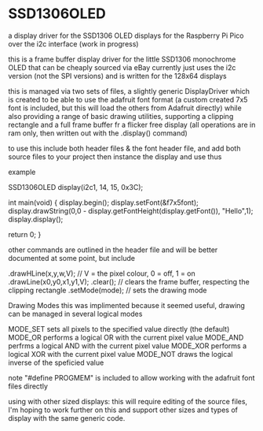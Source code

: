 # SSD1306OLED
a display driver for the SSD1306 OLED displays for the Raspberry Pi Pico over the i2c interface (work in progress)

this is a frame buffer display driver for the little SSD1306 monochrome OLED that can be cheaply sourced via eBay
currently just uses the i2c version (not the SPI versions) and is written for the 128x64 displays

this is managed via two sets of files, a slightly generic DisplayDriver which is created to be able to use the 
adafruit font format (a custom created 7x5 font is included, but this will load the others from Adafruit directly)
while also providing a range of basic drawing utilities, supporting a clipping rectangle and a full frame buffer
fr a flicker free display (all operations are in ram only, then written out with the .display() command)

to use this include both header files & the font header file, and add both source files to your project then instance 
the display and use thus

example

SSD1306OLED display(i2c1, 14, 15, 0x3C);

int main(void)
{
  display.begin();
  display.setFont(&f7x5font);
  display.drawString(0,0 - display.getFontHeight(display.getFont()), "Hello",1);
  display.display();
  
 return 0;
 }
  
 other commands are outlined in the header file and will be better documented at some point, but include
 
 .drawHLine(x,y,w,V);   // V = the pixel colour, 0 = off, 1 = on
 .drawLine(x0,y0,x1,y1,V);
 .clear();                // clears the frame buffer, respecting the clipping rectangle
 .setMode(mode);          // sets the drawing mode
 
 
 Drawing Modes
 this was implimented because it seemed useful, drawing can be managed in several logical modes
 
 MODE_SET     sets all pixels to the specified value directly (the default)
 MODE_OR      performs a logical OR with the current pixel value
 MODE_AND     perfrms a logical AND with the current pixel value
 MODE_XOR     performs a logical XOR with the current pixel value
 MODE_NOT     draws the logical inverse of the speficied value
 
 note "#define PROGMEM" is included to allow working with the adafruit font files directly
 
 using with other sized displays: this will require editing of the source files, I'm hoping to work further on
 this and support other sizes and types of display with the same generic code.
